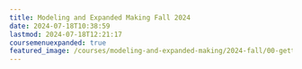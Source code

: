 ```yaml
---
title: Modeling and Expanded Making Fall 2024
date: 2024-07-18T10:38:59
lastmod: 2024-07-18T12:21:17
coursemenuexpanded: true
featured_image: /courses/modeling-and-expanded-making/2024-fall/00-getting-started/2024-modeling-and-expanded-making-course-image.jpg
---
```

